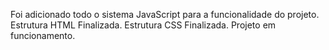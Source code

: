 Foi adicionado todo o sistema JavaScript para a funcionalidade do projeto.
Estrutura HTML Finalizada.
Estrutura CSS Finalizada.
Projeto em funcionamento.
